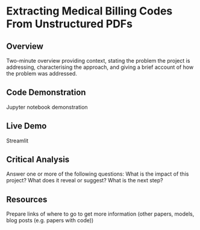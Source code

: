 # Extracting Medical Billing Codes From Unstructured PDFs

## Overview
Two-minute overview providing context, stating the problem the project is addressing, characterising the approach, and giving a brief account of how the problem was addressed.

## Code Demonstration
Jupyter notebook demonstration

## Live Demo
Streamlit

## Critical Analysis
Answer one or more of the following questions: What is the impact of this project? What does it reveal or suggest? What is the next step?

## Resources
Prepare links of where to go to get more information (other papers, models, blog posts (e.g. papers with code))


